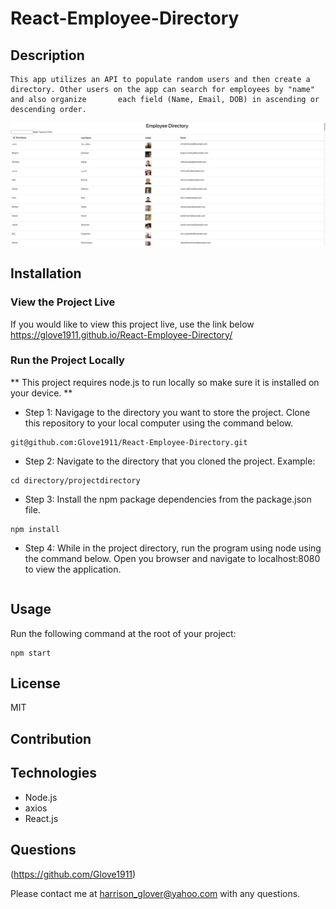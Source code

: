 # React-Employee-Directory

 ## Description
    This app utilizes an API to populate random users and then create a directory. Other users on the app can search for employees by "name" and also organize       each field (Name, Email, DOB) in ascending or descending order.

<img src="https://github.com/Glove1911/React-Employee-Directory/blob/main/employee-directory/images/Screenshot.jpeg">

## Installation

### View the Project Live

If you would like to view this project live, use the link below
https://glove1911.github.io/React-Employee-Directory/

### Run the Project Locally
** This project requires node.js to run locally so make sure it is installed on your device.  **

* Step 1: Navigage to the directory you want to store the project.  Clone this repository to your local computer using the command below.

```
git@github.com:Glove1911/React-Employee-Directory.git
```
* Step 2: Navigate to the directory that you cloned the project.
Example:
```
cd directory/projectdirectory
```

* Step 3: Install the npm package dependencies from the package.json file.
```
npm install
```

* Step 4: While in the project directory, run the program using node using the command below. Open you browser and navigate to localhost:8080 to view the application.
```
```  

## Usage
Run the following command at the root of your project:
```
npm start
```


## License
MIT


## Contribution



## Technologies
* Node.js
* axios
* React.js




## Questions
(https://github.com/Glove1911) 


Please contact me at [harrison_glover@yahoo.com](mailto:harrison_glover@yahoo.com) with any questions.
